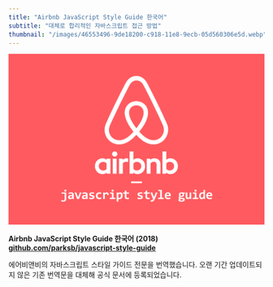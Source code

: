 ```yaml
---
title: "Airbnb JavaScript Style Guide 한국어"
subtitle: "대체로 합리적인 자바스크립트 접근 방법"
thumbnail: "/images/46553496-9de18200-c918-11e8-9ecb-05d560306e5d.webp"
---
```


![](/images/46553496-9de18200-c918-11e8-9ecb-05d560306e5d.webp)

**Airbnb JavaScript Style Guide 한국어 (2018) [github.com/parksb/javascript-style-guide](https://github.com/parksb/javascript-style-guide)**

에어비앤비의 자바스크립트 스타일 가이드 전문을 번역했습니다. 오랜 기간 업데이트되지 않은 기존 번역문을 대체해 공식 문서에 등록되었습니다.

